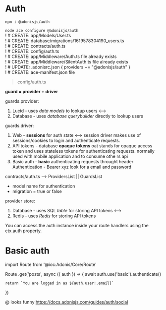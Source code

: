 # Auth

`npm i @adonisjs/auth` 

`node ace configure @adonisjs/auth`  
! # CREATE: app/Models/User.ts  
! # CREATE: database/migrations/1619578304190_users.ts  
! # CREATE: contracts/auth.ts  
! # CREATE: config/auth.ts  
! # CREATE: app/Middleware/Auth.ts file already exists  
! # CREATE: app/Middleware/SilentAuth.ts file already exists  
! # UPDATE: .adonisrc.json { providers += "@adonisjs/auth" }  
! # CREATE: ace-manifest.json file  
    
> config/auth.ts  

**guard = provider + driver**

guards.provider:
1. Lucid -  uses *data models* to lookup users <-->
2. Database - uses *database querybuilder* directly to lookup users

guards.driver:
1. Web - **sessions** for auth state <-->
session driver makes use of sessions/cookies to login and authenticate requests.
2. API tokens - database **opaque tokens**
oat stands for opaque access token and uses stateless tokens for authenticating requests.
normally used with mobile application and to consume othe rs api 
3. Basic auth - **basic** authenticating requests
throught header 
Authentication - Bearer xyz
look for a email and password

contracts/auth.ts --> ProvidersList || GuardsList

- model name for authentication
- migration = true or false

provider store:
1. Database - uses SQL *table* for storing API tokens <-->
2. Redis - uses *Redis* for storing API tokens
  
You can access the auth instance inside your route handlers using the ctx.auth property.  

# Basic auth

import Route from '@ioc:Adonis/Core/Route'

Route
  .get('posts', async ({ auth }) => {
    await auth.use('basic').authenticate()

    return `You are logged in as ${auth.user!.email}`
  })


@ looks funny https://docs.adonisjs.com/guides/auth/social
